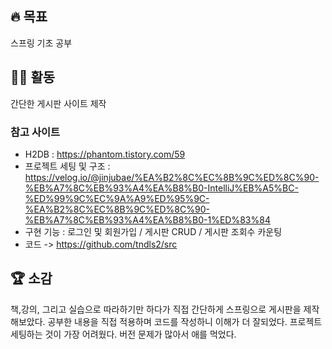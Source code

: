 ## 🔥 목표 
  스프링 기초 공부
## 👩‍💻 활동
  간단한 게시판 사이트 제작
  ### 참고 사이트
  * H2DB : https://phantom.tistory.com/59
  * 프로젝트 세팅 및 구조 : https://velog.io/@jinjubae/%EA%B2%8C%EC%8B%9C%ED%8C%90-%EB%A7%8C%EB%93%A4%EA%B8%B0-IntelliJ%EB%A5%BC-%ED%99%9C%EC%9A%A9%ED%95%9C-%EA%B2%8C%EC%8B%9C%ED%8C%90-%EB%A7%8C%EB%93%A4%EA%B8%B0-1%ED%83%84
  * 구현 기능 : 로그인 및 회원가입 / 게시판 CRUD / 게시판 조회수 카운팅
  * 코드 -> https://github.com/tndls2/src
  
## 🏆 소감 
책,강의, 그리고 실습으로 따라하기만 하다가 직접 간단하게 스프링으로 게시판을 제작해보았다. 공부한 내용을 직접 적용하며 코드를 작성하니 이해가 더 잘되었다. 
프로젝트 세팅하는 것이 가장 어려웠다. 버전 문제가 많아서 애를 먹었다.
